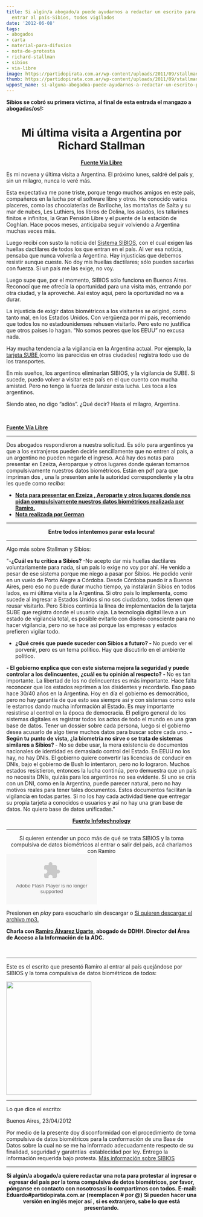 ```yaml
---
title: Si algún/a abogado/a puede ayudarnos a redactar un escrito para quejarnos al
  entrar al país-Sibios, todos vigilados
date: '2012-06-08'
tags:
- abogados
- carta
- material-para-difusion
- nota-de-protesta
- richard-stallman
- sibios
- via-libre
image: https://partidopirata.com.ar/wp-content/uploads/2011/09/stallman.png
thumb: https://partidopirata.com.ar/wp-content/uploads/2011/09/stallman-150x150.png
wppost_name: si-alguna-abogadoa-puede-ayudarnos-a-redactar-un-escrito-para-quejarnos-al-entrar-al-pais-sibios-todos-vigilados
---
```


<strong>Sibios se cobró su primera víctima, al final de esta entrada el mangazo a abogadas/os!:</strong>
<h1 style="text-align: center;"><strong>Mi última visita a Argentina por Richard Stallman</strong></h1>
<p style="text-align: center;"><strong><a href="http://www.vialibre.org.ar/2012/06/07/mi-ultima-visita-a-argentina/" target="_blank">Fuente Vía Libre</a></strong></p>
Es mi novena y última visita a Argentina. El próximo lunes, saldré del país y, sin un milagro, nunca lo veré más.

Esta expectativa me pone triste, porque tengo muchos amigos en este país, compañeros en la lucha por el software libre y otros. He conocido varios placeres, como las chocolaterías de Bariloche, las montañas de Salta y su mar de nubes, Les Luthiers, los libros de Dolina, los asados, los tallarines finitos e infinitos, la Gran Pensión Libre y el puente de la estación de Coghlan. Hace pocos meses, anticipaba seguir volviendo a Argentina muchas veces más.

Luego recibí con susto la noticia del <a href="http://www.vialibre.org.ar/2012/01/10/biometria-en-argentina-la-vigilancia-masiva-como-politica-de-estado/">Sistema SIBIOS</a>, con el cual exigen las huellas dactilares de todos los que entran en el país. Al ver esa noticia, pensaba que nunca volvería a Argentina. Hay injusticias que debemos resistir aunque cueste. No doy mis huellas dactilares; sólo pueden sacarlas con fuerza. Si un país me las exige, no voy.

Luego supe que, por el momento, SIBIOS sólo funciona en Buenos Aires. Reconocí que me ofrecía la oportunidad para una visita más, entrando por otra ciudad, y la aproveché. Así estoy aquí, pero la oportunidad no va a durar.

La injusticia de exigir datos biométricos a los visitantes se originó, como tanto mal, en los Estados Unidos. Con vergüenza por mi país, recomiendo que todos los no estadounidenses rehusen visitarlo. Pero esto no justifica que otros países lo hagan. “No somos peores que los EEUU” no excusa nada.

Hay mucha tendencia a la vigilancia en la Argentina actual. Por ejemplo, la <a href="http://www.vialibre.org.ar/2012/01/27/con-sube-si-vas-a-pagar-mas-caro-el-fin-de-la-privacidad/">tarjeta SUBE </a>(como las parecidas en otras ciudades) registra todo uso de los transportes.

En mis sueños, los argentinos eliminarían SIBIOS, y la vigilancia de SUBE. Si sucede, puedo volver a visitar este país en el que cuento con mucha amistad. Pero no tengo la fuerza de lanzar esta lucha. Les toca a los argentinos.

Siendo ateo, no digo “adiós”. ¿Qué decir?
Hasta el milagro, Argentina.

&nbsp;

<strong><a href="http://www.vialibre.org.ar/2012/06/07/mi-ultima-visita-a-argentina/" target="_blank">Fuente Vía Libre</a></strong>

<hr />

Dos abogados respondieron a nuestra solicitud.
Es sólo para argentinos ya que a los extranjeros pueden decirle sencillamente que no entren al país, a un argentino no pueden negarle el ingreso.
Acá hay dos notas para presentar en Ezeiza, Aeroparque y otros lugares donde quieran tomarnos compulsivamente nuestros datos biométricos.
Están en pdf para que impriman dos , una la presenten ante la autoridad correspondiente y la otra les quede como <em>recibo</em>:
<ul>
	<li><strong><a href="https://partidopirata.com.ar/4771/nota-para-protestar-por-la-toma-compulsiva-de-datos-biometricos-en-ezeiza-afip-otros">Nota para presentar en Ezeiza , Aeroparte y otros lugares donde nos pidan compulsivamente nuestros datos biométricos realizada por Ramiro.</a></strong></li>
	<li><strong><a href="https://partidopirata.com.ar/4758/escrito-para-protestar-por-la-toma-compulsiva-de-datos-biometricos-aeropuerto-de-ezeiza-afip-otros">Nota realizada por German</a></strong></li>
</ul>

<hr />
<p style="text-align: center;"><strong>Entre todos intentemos parar esta locura!</strong>
</p>


<hr />

Algo más sobre Stallman y Sibios:

"-<strong>¿Cuál es tu crítica a Sibios?
</strong>-No acepto dar mis huellas dactilares voluntariamente para nada, si un país lo exige no voy por ahí. He venido a pesar de ese sistema porque me niego a pasar por Sibios. He podido venir en un vuelo de Porto Alegre a Córdoba. Desde Córdoba puedo ir a Buenos Aires, pero eso no puede durar mucho tiempo, ya instalarán Sibios en todos lados, es mi última visita a la Argentina. Si otro país lo implementa, como sucede al ingresar a Estados Unidos si no sos ciudadano, todos tienen que reusar visitarlo. Pero Sibios continúa la línea de implementación de la tarjeta SUBE que registra donde el usuario viaja. La tecnología digital lleva a un estado de vigilancia total, es posible evitarlo con diseño consciente para no hacer vigilancia, pero no se hace así porque las empresas y estados prefieren vigilar todo.
<strong>
- ¿Qué creés que puede suceder con Sibios a futuro?
</strong><strong>- </strong>No puedo ver el porvenir, pero es un tema político. Hay que discutirlo en el ambiente político.
<strong>
- El gobierno explica que con este sistema mejora la seguridad y puede controlar a los delincuentes, ¿cuál es tu opinión al respecto?
</strong><strong>- </strong>No es tan importante. La libertad de los no delincuentes es más importante. Hace falta reconocer que los estados reprimen a los disidentes y recordarlo. Eso paso hace 30/40 años en la Argentina. Hoy en día el gobierno es democrático, pero no hay garantía de que esto sea siempre así y con sistemas como este le estamos dando mucha información al Estado. Es muy importante resistirse al control en la época de democracia. El peligro general de los sistemas digitales es registrar todos los actos de todo el mundo en una gran base de datos. Tener un dossier sobre cada persona, luego si el gobierno desea acusarlo de algo tiene muchos datos para buscar sobre cada uno.
<strong>
- Según tu punto de vista, ¿la biometría no sirve o se trata de sistemas similares a Sibios?
</strong>- No se debe usar, la mera existencia de documentos nacionales de identidad es demasiado control del Estado. En EEUU no los hay, no hay DNIs. El gobierno quiere convertir las licencias de conducir en DNIs, bajo el gobierno de Bush lo intentaron, pero no lo lograron. Muchos estados resistieron, entonces la lucha continúa, pero demuestra que un país no necesita DNIs, quizás para los argentinos no sea evidente. Si uno se cría con un DNI, como en la Argentina, puede parecer natural, pero no hay motivos reales para tener tales documentos. Estos documentos facilitan la vigilancia en todas partes. Si no los hay cada actividad tiene que entregar su propia tarjeta a conocidos o usuarios y así no hay una gran base de datos. No quiero base de datos unificadas."
<p style="text-align: center;"><strong> <a href="http://www.infotechnology.com/internet/RichardStallman-El-software-es-libre-o-es-injusto-20120608-0001.html" target="_blank">Fuente Infotechnology</a></strong></p>


<hr />

<center>
Si quieren entender un poco más de qué se trata SIBIOS y la toma compulsiva de datos biométricos al entrar o salir del país, acá charlamos con Ramiro</center><object id="player1191700" width="240" height="133" classid="clsid:d27cdb6e-ae6d-11cf-96b8-444553540000" codebase="http://download.macromedia.com/pub/shockwave/cabs/flash/swflash.cab#version=6,0,40,0"><param name="AllowScriptAccess" value="always" /><param name="allowFullScreen" value="true" /><param name="wmode" value="transparent" /><param name="src" value="http://www.ivoox.com/playerivoox_ee_1191700_1.html" /><param name="allowfullscreen" value="true" /><param name="allowscriptaccess" value="always" /><embed id="player1191700" width="240" height="133" type="application/x-shockwave-flash" src="http://www.ivoox.com/playerivoox_ee_1191700_1.html" AllowScriptAccess="always" allowFullScreen="true" wmode="transparent" allowfullscreen="true" allowscriptaccess="always" /></object>

Presionen en <em>play</em> para escucharlo sin descargar o
<a href="http://podcasts.ivoox.com/charlandoramiroalvarezugartesobrepr-podcastdelpartidopirataargentino-ivoox1191700.mp3?Expires=1339181887&amp;Signature=fn03e~w5kauSIr2mF9k4TgjDmFGQ3cIwzH-FeBn4AuALiApLiJNzMnRQPnLULwQ6xB6eEkltUj80MaY7~9kY4CD5V-rNWqhtxjvUR~9RhZCFrzbwcazbwrCqX1NvKhbz0moB~ZEIf8LQG3sDXrve~1A55ak2akwhd2sCnnpTJ5E_&amp;Key-Pair-Id=APKAJE4MXT5SH6SQ5UGA" target="_blank">Si quieren descargar el archivo mp3.</a>

<strong>Charla con <a href="https://twitter.com/#%21/ramiroau" target="_blank">Ramiro Álvarez Ugarte</a>, abogado de DDHH. Director del Área de Acceso a la Información de la ADC.</strong>

&nbsp;

<hr />

Este es el escrito que presentó Ramiro al entrar al país quejándose por SIBIOS y la toma compulsiva de datos biométricos de todos:

<a href="https://partidopirata.com.ar/wp-content/uploads/2012/04/protestaingresoezeiza.jpg"><img class="size-medium wp-image-4163" title="protestaingresoezeiza" src="https://partidopirata.com.ar/wp-content/uploads/2012/04/protestaingresoezeiza-225x300.jpg" alt="" width="225" height="300" /></a>


<hr />

Lo que dice el escrito:

Buenos Aires, 23/04/2012

Por medio de la presente doy disconformidad con el procedimiento de toma compulsiva de datos biométricos para la conformación de una Base de Datos sobre la cual no se me ha informado adecuadamente respecto de su finalidad, seguridad y garatntías  establecidad por ley.
Entrego la información requerida bajo protesta.
<a href="https://partidopirata.com.ar/4162/si-no-quiero-que-tomen-compulsivamente-mis-datos-biometricos-en-ezeiza">Más información sobre SIBIOS </a>

<hr />
<p style="text-align: center;"><strong>Si algún/a abogado/a quiere redactar una nota para protestar al ingresar o egresar del país por la toma compulsiva de detos biométricos, por favor, pónganse en contacto con nosotrosasí lo compartimos con todos.</strong>
<strong> E-mail:</strong>
<strong> Eduardo#partidopirata.com.ar</strong>
<strong> (reemplacen # por @)</strong>
<strong> Si pueden hacer una versión en inglés mejor así , si es extranjero, sabe lo que está presentando.</strong></p>
